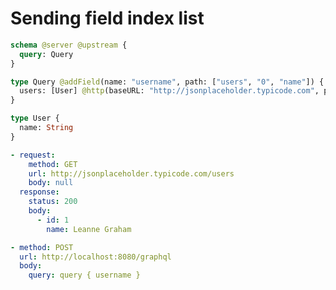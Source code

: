 # Sending field index list

```graphql @server
schema @server @upstream {
  query: Query
}

type Query @addField(name: "username", path: ["users", "0", "name"]) {
  users: [User] @http(baseURL: "http://jsonplaceholder.typicode.com", path: "/users")
}

type User {
  name: String
}
```

```yml @mock
- request:
    method: GET
    url: http://jsonplaceholder.typicode.com/users
    body: null
  response:
    status: 200
    body:
      - id: 1
        name: Leanne Graham
```

```yml @assert
- method: POST
  url: http://localhost:8080/graphql
  body:
    query: query { username }
```

